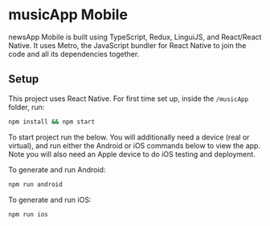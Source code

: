 # musicApp Mobile

newsApp Mobile is built using TypeScript, Redux, LinguiJS, and React/React Native.
It uses Metro, the JavaScript bundler for React Native to join the code and all its dependencies together.


## Setup

This project uses React Native. For first time set up, inside the `/musicApp` folder, run:

 ```bash
 npm install && npm start
 ```

To start project run the below. You will additionally need a device (real or virtual), and run either the Android or iOS commands below to view the app. Note you will also need an Apple device to do iOS testing and deployment.

To generate and run Android:

```bash
npm run android
```

To generate and run iOS:

```bash
npm run ios
```





